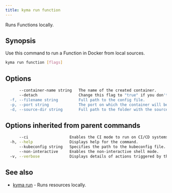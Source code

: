 ```yaml
---
title: kyma run function
---
```


Runs Functions locally.

## Synopsis

Use this command to run a Function in Docker from local sources.

```bash
kyma run function [flags]
```

## Options

```bash
      --container-name string   The name of the created container.
      --detach                  Change this flag to "true" if you don't want to follow the container logs after running the Function.
  -f, --filename string         Full path to the config file.
  -p, --port string             The port on which the container will be exposed. (default "8080")
  -d, --source-dir string       Full path to the folder with the source code.
```

## Options inherited from parent commands

```bash
      --ci                  Enables the CI mode to run on CI/CD systems. It avoids any user interaction (such as no dialog prompts) and ensures that logs are formatted properly in log files (such as no spinners for CLI steps).
  -h, --help                Displays help for the command.
      --kubeconfig string   Specifies the path to the kubeconfig file. By default, Kyma CLI uses the KUBECONFIG environment variable or "/$HOME/.kube/config" if the variable is not set.
      --non-interactive     Enables the non-interactive shell mode.
  -v, --verbose             Displays details of actions triggered by the command.
```

## See also

* [kyma run](#kyma-run-kyma-run)	 - Runs resources locally.

